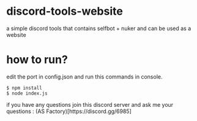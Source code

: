 # discord-tools-website
a simple discord tools that contains selfbot + nuker and can be used as a website

# how to run?
edit the port in config.json
and
run this commands in console.

```
$ npm install
$ node index.js
```
<div>if you have any questions join this discord server and ask me your questions : (AS Factory)[https://discord.gg/6985]</div>

